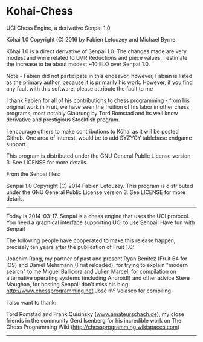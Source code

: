 # Kohai-Chess
UCI Chess Engine, a derivative Senpai 1.0 

Kōhai 1.0 Copyright (C) 2016 by Fabien Letouzey and Michael Byrne.

Kōhai 1.0 is a direct derivative of Senpai 1.0.  The changes made are very modest and were related to LMR Reductions and piece values.  I estimate the increase to be about modest ~10 ELO over Senpai 1.0.  

Note - Fabien did not participate in this endeavor, however, Fabian is listed as the primary author, because it is primarily his work.  However, if you find any fault with this software, please attribute the fault to me

I thank Fabien for all of his contributions to chess programming - from his original work in Fruit, we have seen the fruition of his labor in other chess programs, most notably Glaurung by Tord Romstad and its well know derivative and prestigious Stockfish program.

I encourage others to make contributions to Kōhai as it will be posted Github.  One area of interest, would be to add SYZYGY tablebase endgame support. 

This program is distributed under the GNU General Public License version 3.
See LICENSE for more details.

From the Senpai files:

Senpai 1.0 Copyright (C) 2014 Fabien Letouzey.
This program is distributed under the GNU General Public License version 3.
See LICENSE for more details.

---

Today is 2014-03-17.
Senpai is a chess engine that uses the UCI protocol.
You need a graphical interface supporting UCI to use Senpai.
Have fun with Senpai!

The following people have cooperated to make this release happen, precisely ten years after the publication of Fruit 1.0:

Joachim Rang, my partner of past and present
Ryan Benitez (Fruit 64 for iOS) and Daniel Mehrmann (Fruit reloaded), for trying to explain "modern search" to me
Miguel Ballicora and Julien Marcel, for compilation on alternative operating systems (including Android!) and other advice
Steve Maughan, for hosting Senpai; don't miss his blog: http://www.chessprogramming.net
José mº Velasco for compiling

I also want to thank:

Tord Romstad and Frank Quisinsky (www.amateurschach.de), my close friends in the community
Gerd Isenberg for his incredible work on The Chess Programming Wiki (http://chessprogramming.wikispaces.com)

---

